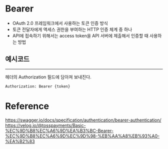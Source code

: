 # Bearer
- OAuth 2.0 프레임워크에서 사용하는 토큰 인증 방식
- 토큰 전달자에게 액세스 권한을 부여하는 HTTP 인증 체계 중 하나    
- API에 접속하기 위해서는 access token을 API 서버에 제출해서 인증할 때 사용하는 방법  

## 예시코드
---
헤더의 Authorization 필드에 담아져 보내진다.  

~~~
Authorization: Bearer {token}
~~~
 

# Reference
https://swagger.io/docs/specification/authentication/bearer-authentication/   
https://velog.io/@tosspayments/Basic-%EC%9D%B8%EC%A6%9D%EA%B3%BC-Bearer-%EC%9D%B8%EC%A6%9D%EC%9D%98-%EB%AA%A8%EB%93%A0-%EA%B2%83  


